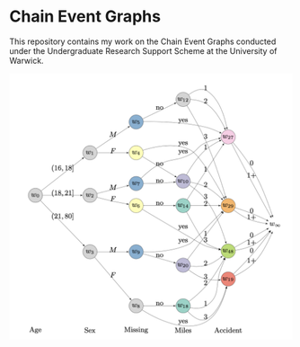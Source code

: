 # Chain Event Graphs

This repository contains my work on the Chain Event Graphs conducted under the Undergraduate Research Support Scheme at the University of Warwick.

<p align="center">
  <img src="figures/readme.png" alt="ceg" width="800"/>
</p>
